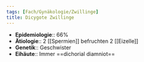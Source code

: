```yaml
---
tags: [Fach/Gynäkologie/Zwillinge]
title: Dicygote Zwillinge
---
```

- **Epidemiologie**:: 66%
- **Ätiologie**:: 2 [[Spermien]] befruchten 2 [[Eizelle]]
- **Genetik**:: Geschwister
- **Eihäute**:: Immer ==dichorial diamniot==